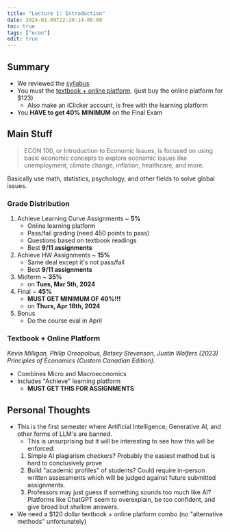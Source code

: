 ```yaml
---
title: "Lecture 1: Introduction"
date: 2024-01-09T22:20:14-06:00
toc: true
tags: ["econ"]
edit: true
---
```


## Summary
- We reviewed the [syllabus](/ECON-100-Syllabus.pdf)
- You must the [textbook + online platform](https://store.macmillanlearning.com/ca/storefront/202310489). (just buy the online platform for $123)
    - Also make an iClicker account, is free with the learning platform
- You **HAVE to get 40% MINIMUM** on the Final Exam

## Main Stuff

> ECON 100, or Introduction to Economic Issues, is focused on using basic economic concepts to explore economic issues like unemployment, climate change, inflation, healthcare, and more.

Basically use math, statistics, psychology, and other fields to solve global issues.

### Grade Distribution

1. Achieve Learning Curve Assignments ~ **5%**
    - Online learning platform
    - Pass/fail grading (need 450 points to pass)
    - Questions based on textbook readings
    - Best **9/11 assignments**
2. Achieve HW Assignments ~ **15%**
    - Same deal except it's not pass/fail
    - Best **9/11 assignments**
3. Midterm ~ **35%**
    - on **Tues, Mar 5th, 2024**
4. Final ~ **45%**
    - **MUST GET MINIMUM OF 40%!!!**
    - on **Thurs, Apr 18th, 2024**
5. Bonus
    - Do the course eval in April

### Textbook + Online Platform
*Kevin Milligan, Philip Oreopolous, Betsey Stevenson, Justin
Wolfers (2023) Principles of Economics (Custom Canadian Edition).*
- Combines Micro and Macroeconomics
- Includes "Achieve" learning platform
    - **MUST GET THIS FOR ASSIGNMENTS**

## Personal Thoughts
- This is the first semester where Artificial Intelligence, Generative AI, and other forms of LLM's are banned.
    - This is unsurprising but it will be interesting to see how this will be enforced:
    1. Simple AI plagiarism checkers? Probably the easiest method but is hard to conclusively prove
    2. Build "academic profiles" of students? Could require in-person written assessments which will be judged against future submitted assignments.
    3. Professors may just guess if something sounds too much like AI? Platforms like ChatGPT seem to overexplain, be too confident, and give broad but shallow answers.
- We need a $120 dollar textbook + online platform combo (no "alternative methods" unfortunately)
